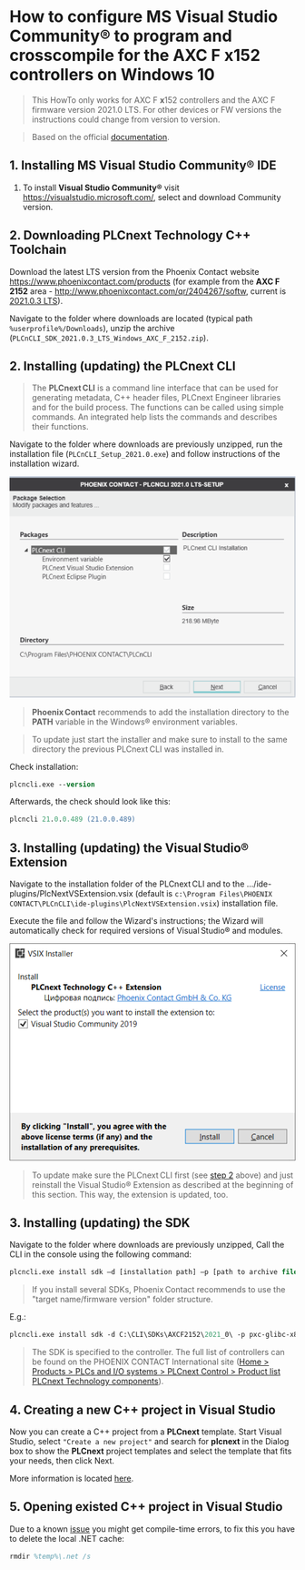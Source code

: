 # How to configure MS Visual Studio Community® to program and crosscompile for the AXC F **x**152 controllers on Windows 10 #

> This HowTo only works for AXC F **x**152 controllers and the AXC F firmware version 2021.0 LTS. For other devices or FW versions the instructions could change from version to version.

> Based on the official [documentation](https://www.plcnext.help/te/Programming/Cpp/Cpp-programming.htm).

## 1. Installing **MS Visual Studio Community®** IDE ##

1. To install **Visual Studio Community®** visit https://visualstudio.microsoft.com/, select and download Community version.

## 2. Downloading PLCnext Technology C++ Toolchain ##

Download the latest LTS version from the Phoenix Contact website https://www.phoenixcontact.com/products (for example from the **AXC F 2152** area - http://www.phoenixcontact.com/qr/2404267/softw, current is [2021.0.3 LTS](https://www.phoenixcontact.com/online/portal/pi/pxc/product_detail_page/!ut/p/z1/3VfdjppAFH4Vb7zEGf710rLF1e1aN_6scEMGGOxs-RNG0b3qu_QFmiabNGmavgJ9ow5os6vpYhpjLyCTwAzn-85858whB2CCOTBDtCYLREkUIp_NDVOxhB4P-WuJv-1pigDvxDdityvr4qwnghkwgRknkbtyaN8FhiBBSVDUYpUiGxhy8eQTO0HJFhgxSVbFQoKXK5zSyTbGwFgmJQc5REfeSNNugDHiBJ7jJQ7yJSehPoPkn_Ofvz7lX_Kv-ff8Kf-Rf8ufGlyjO9caekPgZYFN_nDdV0nQp8xZtcIdHr5ydeEpvMHw6qsG71UwLoSRMKUodHARhb-G7DmaCWZma5zsDPexv8IUET_tUxwcpeE4sLHrBZGL9-goJUWqD7jYfII3dL_mOB-Ps8AofBQuVmhR0FQLlKS6C1RqLvAG1l2gUHeBfN0FijUXqNW9BrW616BW9xoc1_6I1v0jMy46GWMEDH12623uwIBptYNW5gQt2Io3Tmvv1HJLBVZckLI_BPKwXJpdYDpRSIvNzItANGGG7SYMEAmbcA9Mm9AnKS2B7Hn0TguZvUWx8yGM_GixtZwoiKMQhzS1nnU0oaeqHsQ25ASkQk6Cjsi1FbXDqa4nSDLEguLarFE3q3rxstUvDSp6-XGysq7eWqO5NupXR0tXJXC_JjgD0zBKAvavNN7loMyhK3ZcpLhcR3bZfnFHZvu1BU72JNFrI5WXlQ64hqc8KGd6OEEvX5R-eFl6_bLB0dVL0s96_Jn0g8qjPuDPqcvYdyrqMv7XuoyDoC3uBzedP06w_fhyeC_e74Y1HMrrg8GhQwy221A8gsnx-gj2X121tyJ8kIzBOssmXqDZ7cPbNvsNfLwWHw!!/p0/IZ7_2G101H41MGC620Q3B3AA5F3VC0=CZ6_2G101H41MGC620Q3B3AA5F3VG3=LA0=EdownloadId!7579857=action!downloadFile==/#Z7_2G101H41MGC620Q3B3AA5F3VC0)).

Navigate to the folder where downloads are located (typical path `%userprofile%/Downloads`), unzip the archive (`PLCnCLI_SDK_2021.0.3_LTS_Windows_AXC_F_2152.zip`).

## 2. Installing (updating) the PLCnext CLI ##

>The **PLCnext CLI** is a command line interface that can be used for generating metadata, C++ header files, PLCnext Engineer libraries and for the build process. The functions can be called using simple commands. An integrated help lists the commands and describes their functions.

Navigate to the folder where downloads are previously unzipped, run the installation file (`PLCnCLI_Setup_2021.0.exe`) and follow instructions of the installation wizard.

![SDK ok](images/PLCNCLI_setup.png)

>**Phoenix Contact** recommends to add the installation directory to the **PATH** variable in the Windows® environment variables.

>To update just start the installer and make sure to install to the same directory the previous PLCnext CLI was installed in.

Check installation:

```ps
plcncli.exe --version
```

Afterwards, the check should look like this:

```ps
plcncli 21.0.0.489 (21.0.0.489)
```

## 3. Installing (updating) the Visual Studio® Extension ##

Navigate to the installation folder of the PLCnext CLI and to the .../ide-plugins/PlcNextVSExtension.vsix (default is `c:\Program Files\PHOENIX CONTACT\PLCnCLI\ide-plugins\PlcNextVSExtension.vsix`) installation file.

Execute the file and follow the Wizard's instructions; the Wizard will automatically check for required versions of Visual Studio® and modules.

![SDK ok](images/visual_studio_extension_setup.png)

>To update make sure the PLCnext CLI first (see [step 2](#2-Installing-(updating)-the-PLCnext-CLI) above) and just reinstall the Visual Studio® Extension as described at the beginning of this section. This way, the extension is updated, too.

## 3. Installing (updating) the SDK ##

Navigate to the folder where downloads are previously unzipped, Call the CLI in the console using the following command:

```ps
plcncli.exe install sdk –d [installation path] –p [path to archive file]
```

>If you install several SDKs, Phoenix Contact recommends to use the "target name/firmware version" folder structure. 

E.g.:

```ps
plcncli.exe install sdk -d C:\CLI\SDKs\AXCF2152\2021_0\ -p pxc-glibc-x86_64-mingw32-axcf2152-image-mingw-cortexa9t2hf-neon-axcf2152-toolchain-2021.0.tar.xz
```

>The SDK is specified to the controller. The full list of controllers can be found on the PHOENIX CONTACT International site ([Home > Products > PLCs and I/O systems > PLCnext Control > Product list PLCnext Technology components](https://www.phoenixcontact.com/online/portal/pi/pxc/product_list_pages/!ut/p/z1/xVRNT8MwDP0tHHqM4vQr67EMNpgEAgFj7aVKk3QLapPQZRvj15PBiQOrEJrIJR-yn-0XP-MSL3Cp2VYtmVNGs9bfizKtwikBchWTm-k4DeE-Oo_yPJlEkxnBc1zi0nIlcBGKKBMsFShLBKBYZgkapXWIkiaOmhGjJEmzgzXXzroVLqzqNwHsZB1Ax5QOwPZGbLhbB9CqtassW0p_ti3X8s1VTvKVNq1Z7ituOmu01G5dWRQSRGIEJICG0gZkDShk1CcAPPIJ0AxR0YRxAjJMRY2fj1b0RHF5vOAvf_hh5TDkX3h_-qMBjfHzVskdftKm7_wHPPyS3ysYipD-McIAfHJS-NvTwk9OS86EnhJ-PiV_hJ8NNa8fB-rl9bXMvYqNdl6WePFfMi6PJnsQ8qfBEaU-9Jvq4rK6W4zvrof6Lv4iU3W2VVy5GyNkiwvXb-ThmfHDvMTFWrKer7DtulG0V6iYbXe7x6Yb16Pv2z6Cl5jV7_nZ2Qc40tcR/?lang=en)).

## 4. Creating a new C++ project in Visual Studio ##

Now you can create a C++ project from a **PLCnext** template. Start Visual Studio, select `"Create a new project"` and search for **plcnext** in the Dialog box to show the **PLCnext** project templates and select the template that fits your needs, then click Next.

More information is located [here](https://www.plcnext.help/te/Programming/Cpp/Cpp_programming/Creating_a_Cpp_project_in_Visual_Studio.htm).

## 5. Opening existed C++ project in Visual Studio ##

Due to a known [issue](https://github.com/PLCnext/PLCnext_CLI_VS/issues/4) you might get compile-time errors, to fix this you have to delete the local .NET cache:

```ps
rmdir %temp%\.net /s
```
